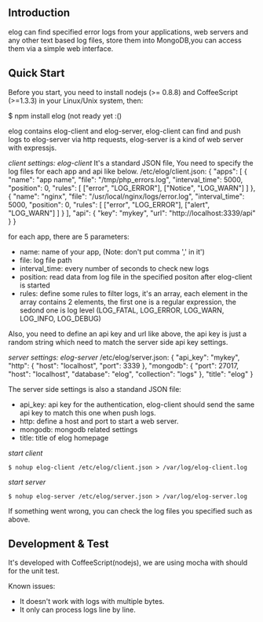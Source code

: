 Introduction
------------

elog can find specified error logs from your applications, web servers and any other text based log files, store them into MongoDB,you can access them via a simple web interface.

Quick Start
-----------

Before you start, you need to install nodejs (&gt;= 0.8.8) and CoffeeScript (&gt;=1.3.3) in your Linux/Unix system, then:

$ npm install elog (not ready yet :()

elog contains elog-client and elog-server,  elog-client can find and push logs to elog-server via http requests, elog-server is a kind of web server with expressjs. 

*client settings: elog-client*
It's a standard JSON file, You need to specify the log files for each app and api like below.
/etc/elog/client.json:
    {
        "apps": [
            {
                "name": "app name",
                "file": "/tmp/php_errors.log",
                "interval_time": 5000,
                "position": 0,
                "rules": [
                    ["error", "LOG_ERROR"],
                    ["Notice", "LOG_WARN"]
                ]
            },
            {
                "name": "nginx",
                "file": "/usr/local/nginx/logs/error.log",
                "interval_time": 5000,
                "position": 0,
                "rules": [
                    ["error", "LOG_ERROR"],
                    ["alert", "LOG_WARN"]
                ]
            }
        ],
        "api": {
            "key": "mykey",
            "url": "http://localhost:3339/api"
        }
    }

for each app, there are 5 parameters:
* name: name of your app, (Note: don't put comma ',' in it')
* file: log file path
* interval\_time: every number of seconds to check new logs
* position: read data from log file in the specified positon after elog-client is started
* rules: define some rules to filter logs, it's an array, each element in the array contains 2 elements, the first one is a regular expression, the sedond one is log level (LOG\_FATAL, LOG\_ERROR, LOG\_WARN, LOG\_INFO, LOG\_DEBUG)

Also, you need to define an api key and url like above, the api key is just a random string which need to match the server side api key settings.

*server settings: elog-server*
/etc/elog/server.json:
    {
        "api_key": "mykey",
        "http": {
            "host": "localhost",
            "port": 3339
        },
        "mongodb": {
            "port": 27017,
            "host": "localhost",
            "database": "elog",
            "collection": "logs"
        },
        "title": "elog"
    }

The server side settings is also a standand JSON file:
* api\_key: api key for the authentication, elog-client should send the same api key to match this one when push logs.
* http: define a host and port to start a web server. 
* mongodb: mongodb related settings
* title: title of elog homepage

*start client*
    
    $ nohup elog-client /etc/elog/client.json > /var/log/elog-client.log

*start server*

    $ nohup elog-server /etc/elog/server.json > /var/log/elog-server.log

If something went wrong, you can check the log files you specified such as above. 

Development & Test
------------------

It's developed with CoffeeScript(nodejs), we are using mocha with should for the unit test.

Known issues:
* It doesn't work with logs with multiple bytes. 
* It only can process logs line by line.
